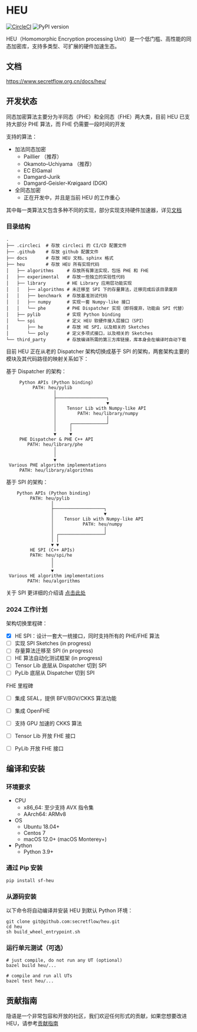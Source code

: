 # HEU

[![CircleCI](https://dl.circleci.com/status-badge/img/gh/secretflow/heu/tree/main.svg?style=svg)](https://dl.circleci.com/status-badge/redirect/gh/secretflow/heu/tree/main)
![PyPI version](https://img.shields.io/pypi/v/sf-heu)

HEU（Homomorphic Encryption processing Unit）是一个低门槛、高性能的同态加密库，支持多类型、可扩展的硬件加速生态。

## 文档

https://www.secretflow.org.cn/docs/heu/

## 开发状态

同态加密算法主要分为半同态（PHE）和全同态（FHE）两大类，目前 HEU 已支持大部分 PHE 算法，而 FHE 仍需要一段时间的开发

支持的算法：

- 加法同态加密
    - Paillier （推荐）
    - Okamoto–Uchiyama （推荐）
    - EC ElGamal
    - Damgard-Jurik
    - Damgard-Geisler-Krøigaard (DGK)
- 全同态加密
    - 正在开发中，并且是当前 HEU 的工作重心

其中每一类算法又包含多种不同的实现，部分实现支持硬件加速器，详见[文档](https://www.secretflow.org.cn/docs/heu/latest/zh-Hans/getting_started/algo_choice)

### 目录结构

```text
.
├── .circleci  # 存放 circleci 的 CI/CD 配置文件
├── .github    # 存放 github 配置文件
├── docs       # 存放 HEU 文档，sphinx 格式
├── heu        # 存放 HEU 所有实现代码
│   ├── algorithms     # 存放所有算法实现，包括 PHE 和 FHE
│   ├── experimental   # 存放一些独立的实验性代码
│   ├── library        # HE Library 应用层功能实现
│   │   ├── algorithms # 未迁移至 SPI 下的存量算法，迁移完成后该目录废弃
│   │   ├── benchmark  # 存放基准测试代码
│   │   ├── numpy      # 实现一套 Numpy-like 接口
│   │   └── phe        # PHE Dispatcher 实现（即将废弃，功能由 SPI 代替）
│   ├── pylib          # 实现 Python binding
│   └── spi            # 定义 HEU 软硬件接入层接口（SPI）
│       ├── he         # 存放 HE SPI，以及相关的 Sketches
│       └── poly       # 定义多项式接口，以及相关的 Sketches
└── third_party        # 存放编译所需的第三方库链接，库本身会在编译时自动下载
```

目前 HEU 正在从老的 Dispatcher 架构切换成基于 SPI 的架构，两套架构主要的模块及其代码路径的映射关系如下：

基于 Dispatcher 的架构：

```text
     Python APIs (Python binding)
          PATH: heu/pylib
                  │
                  ├───────────────────┐
                  │                   ▼
                  │    Tensor Lib with Numpy-like API
                  │        PATH: heu/library/numpy
                  │                   │
                  │     ┌─────────────┘
                  │     │
                  ▼     ▼
     PHE Dispatcher & PHE C++ API
        PATH: heu/library/phe
                  │
                  │
                  ▼
 Various PHE algorithm implementations
     PATH: heu/library/algorithms
```

基于 SPI 的架构：

```text
    Python APIs (Python binding)
         PATH: heu/pylib
                 │
                 ├───────────────────┐
                 │                   ▼
                 │    Tensor Lib with Numpy-like API
                 │           PATH: heu/numpy
                 │                   │
                 │ ┌─────────────────┘
                 │ │
                 ▼ ▼
         HE SPI (C++ APIs)
         PATH: heu/spi/he
                 │
                 │
                 ▼
 Various HE algorithm implementations
        PATH: heu/algorithms
```

关于 SPI 更详细的介绍请 [点击此处](heu/spi/README.md)

### 2024 工作计划

架构切换里程碑：

- [x] HE SPI：设计一套大一统接口，同时支持所有的 PHE/FHE 算法
- [ ] 实现 SPI Sketches (in progress)
- [ ] 存量算法迁移至 SPI (in progress)
- [ ] HE 算法自动化测试框架 (in progress)
- [ ] Tensor Lib 底层从 Dispatcher 切到 SPI
- [ ] PyLib 底层从 Dispatcher 切到 SPI

FHE 里程碑

- [ ] 集成 SEAL，提供 BFV/BGV/CKKS 算法功能
- [ ] 集成 OpenFHE
- [ ] 支持 GPU 加速的 CKKS 算法
- [ ] Tensor Lib 开放 FHE 接口
- [ ] PyLib 开放 FHE 接口


## 编译和安装

### 环境要求

- CPU
    - x86_64: 至少支持 AVX 指令集
    - AArch64: ARMv8
- OS
    - Ubuntu 18.04+
    - Centos 7
    - macOS 12.0+ (macOS Monterey+)
- Python
    - Python 3.9+

### 通过 Pip 安装

```shell
pip install sf-heu
```

### 从源码安装

以下命令将自动编译并安装 HEU 到默认 Python 环境：

```shell
git clone git@github.com:secretflow/heu.git
cd heu
sh build_wheel_entrypoint.sh

```

### 运行单元测试（可选）





```shell
# just compile, do not run any UT (optional)
bazel build heu/...

# compile and run all UTs
bazel test heu/...
```

## 贡献指南

隐语是一个非常包容和开放的社区，我们欢迎任何形式的贡献，如果您想要改进
HEU，请参考[贡献指南](CONTRIBUTING.md)
